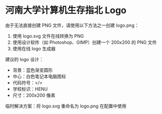 # 河南大学计算机生存指北 Logo

由于无法直接创建 PNG 文件，请使用以下方法之一创建 logo.png：

1. 使用 logo.svg 文件在线转换为 PNG
2. 使用设计软件（如 Photoshop、GIMP）创建一个 200x200 的 PNG 文件
3. 使用在线 logo 生成器

建议的 logo 设计：
- 背景：蓝色渐变圆形
- 中心：白色笔记本电脑图标
- 代码符号：&lt;/&gt;
- 学校标识：HENU
- 尺寸：200x200 像素

临时解决方案：将 logo.svg 重命名为 logo.png 在配置中使用

